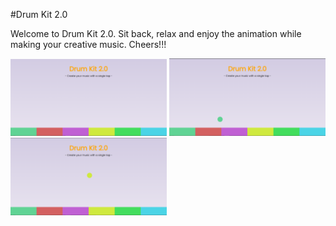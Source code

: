 #Drum Kit 2.0

<p>
    Welcome to Drum Kit 2.0.
    Sit back, relax and enjoy the animation while making your creative music.
    Cheers!!!
</p>
<div class="row">
    <img src="screenshots/Picture1.png" width="250">
    <img src="screenshots/Picture2.png" width="250">
    <img src="screenshots/Picture3.png" width="250">
</div>
